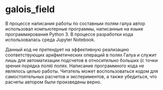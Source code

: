 # galois_field
В процессе написания работы по составным полям галуа автор использовал компьютерные программы, написанные на языке программирования Python 3.
В процессе разработки кода использовалась среда Jupyter Notebook.

Данный код не претендует на эффективную реализацию соответствующих арифметических операций в полях Галуа и служит лишь для автоматизации подсчетов
в относительно больших (с точки зрения порядка поля) полях. Написание программного кода не являлось целью работы.
Читатель может воспользоваться кодом для самостоятельных расчетов и экспериментов, а также убедиться, что расчеты автором были произведены верно.
